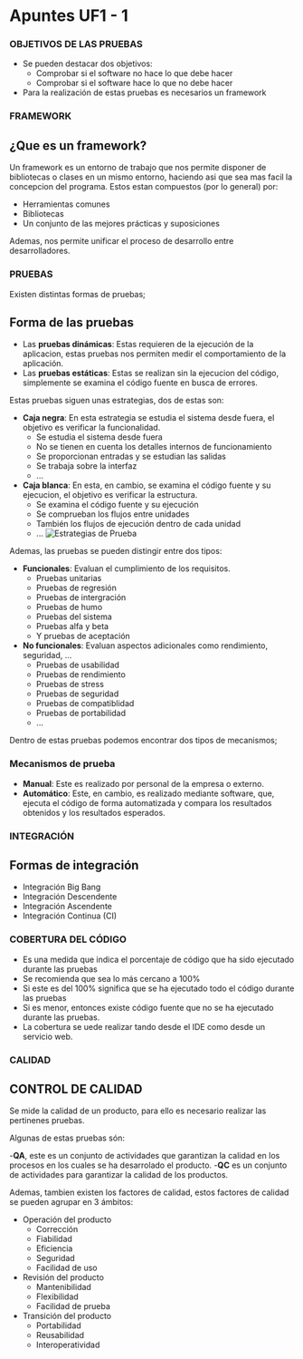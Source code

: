 # Apuntes UF1 - 1

### OBJETIVOS DE LAS PRUEBAS

- Se pueden destacar dos objetivos:
    -  Comprobar si el software no hace lo que debe hacer
    -  Comprobar si el software hace lo que no debe hacer
- Para la realización de estas pruebas es necesarios un framework

### FRAMEWORK
## ¿Que es un framework?
Un framework es un entorno de trabajo que nos permite disponer de bibliotecas o clases en un mismo entorno, haciendo asi que sea mas facil la concepcion del programa.
Estos estan compuestos (por lo general) por:
- Herramientas comunes
- Bibliotecas
- Un conjunto de las mejores prácticas y suposiciones

Ademas, nos permite unificar el proceso de desarrollo entre desarrolladores.

### PRUEBAS
Existen distintas formas de pruebas;

## Forma de las pruebas
- Las **pruebas dinámicas**: Estas requieren de la ejecución de la aplicacion, estas pruebas nos permiten medir el comportamiento de la aplicación.
- Las **pruebas estáticas**: Estas se realizan sin la ejecucion del código, simplemente se examina el código fuente en busca de errores.

Estas pruebas siguen unas estrategias, dos de estas son:

- **Caja negra**: En esta estrategia se estudia el sistema desde fuera, el objetivo es verificar la funcionalidad.
    - Se estudia el sistema desde fuera
    - No se tienen en cuenta los detalles internos de funcionamiento
    - Se proporcionan entradas y se estudian las salidas
    - Se trabaja sobre la interfaz
    - ...
- **Caja blanca**: En esta, en cambio, se examina el código fuente y su ejecucion, el objetivo es verificar la estructura.
    - Se examina el código fuente y su ejecución
    - Se comprueban los flujos entre unidades
    - También los flujos de ejecución dentro de cada unidad
    - ...
![Estrategias de Prueba](http://jamj2000.github.io/entornosdesarrollo/3/assets/caja_blanca-caja_negra.png)

Ademas, las pruebas se pueden distingir entre dos tipos:
- **Funcionales**: Evaluan el cumplimiento de los requisitos.
    - Pruebas unitarias
    - Pruebas de regresión
    - Pruebas de intergración
    - Pruebas de humo
    - Pruebas del sistema
    - Pruebas alfa y beta
    - Y pruebas de aceptación
- **No funcionales**: Evaluan aspectos adicionales como rendimiento, seguridad, ...
    - Pruebas de usabilidad
    - Pruebas de rendimiento
    - Pruebas de stress
    - Pruebas de seguridad
    - Pruebas de compatiblidad
    - Pruebas de portabilidad
    - ...

Dentro de estas pruebas podemos encontrar dos tipos de mecanismos;

### Mecanismos de prueba

- **Manual**: Este es realizado por personal de la empresa o externo.
- **Automático**: Este, en cambio, es realizado mediante software, que, ejecuta el código de forma automatizada y compara los resultados obtenidos y los resultados esperados.

### INTEGRACIÓN

## Formas de integración
- Integración Big Bang
- Integración Descendente
- Integración Ascendente
- Integración Continua (CI)

### COBERTURA DEL CÓDIGO

- Es una medida que indica el porcentaje de código que ha sido ejecutado durante las pruebas
- Se recomienda que sea lo más cercano a 100%
- Si este es del 100% significa que se ha ejecutado todo el código durante las pruebas
- Si es menor, entonces existe código fuente que no se ha ejecutado durante las pruebas.
- La cobertura se uede realizar tando desde el IDE como desde un servicio web.

### CALIDAD

## CONTROL DE CALIDAD

Se mide la calidad de un producto, para ello es necesario realizar las pertinenes pruebas.

Algunas de estas pruebas són:

-**QA**, este es un conjunto de actividades que garantizan la calidad en los procesos en los cuales se ha desarrolado el producto.
-**QC** es un conjunto de actividades para garantizar la calidad de los productos.

Ademas, tambien existen los factores de calidad, estos factores de calidad se pueden agrupar en 3 ámbitos:

- Operación del producto
    - Corrección
    - Fiabilidad
    - Eficiencia
    - Seguridad
    - Facilidad de uso
- Revisión del producto
    - Mantenibilidad
    - Flexibilidad
    - Facilidad de prueba
- Transición del producto
    - Portabilidad
    - Reusabilidad
    - Interoperatividad

